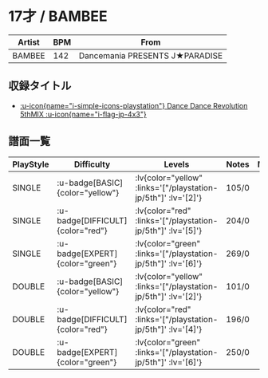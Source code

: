 # 17才 / BAMBEE

|Artist|BPM|From|
|------|---|----|
|BAMBEE|142|Dancemania PRESENTS J★PARADISE|

## 収録タイトル

- [ :u-icon{name="i-simple-icons-playstation"} Dance Dance Revolution 5thMIX :u-icon{name="i-flag-jp-4x3"} ](/playstation-jp/5th)

## 譜面一覧

|PlayStyle|Difficulty|Levels|Notes|Movie|
|---------|----------|------|-----|-----|
|SINGLE| :u-badge[BASIC]{color="yellow"} | :lv{color="yellow" :links='["/playstation-jp/5th"]' :lv='[2]'} |105/0||
|SINGLE| :u-badge[DIFFICULT]{color="red"} | :lv{color="red" :links='["/playstation-jp/5th"]' :lv='[5]'} |204/0||
|SINGLE| :u-badge[EXPERT]{color="green"} | :lv{color="green" :links='["/playstation-jp/5th"]' :lv='[6]'} |269/0||
|DOUBLE| :u-badge[BASIC]{color="yellow"} | :lv{color="yellow" :links='["/playstation-jp/5th"]' :lv='[2]'} |101/0||
|DOUBLE| :u-badge[DIFFICULT]{color="red"} | :lv{color="red" :links='["/playstation-jp/5th"]' :lv='[4]'} |196/0||
|DOUBLE| :u-badge[EXPERT]{color="green"} | :lv{color="green" :links='["/playstation-jp/5th"]' :lv='[6]'} |250/0||
